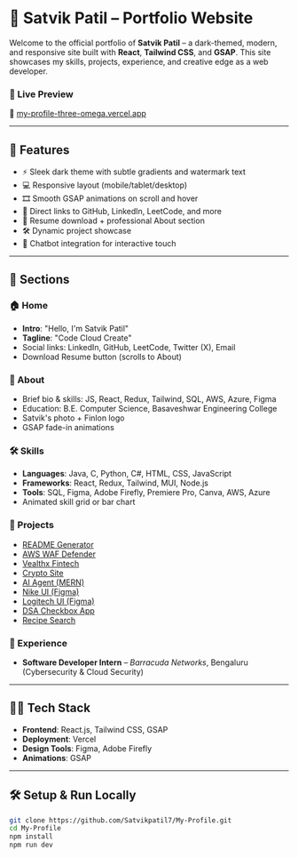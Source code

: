 # 🌙 Satvik Patil – Portfolio Website

Welcome to the official portfolio of **Satvik Patil** – a dark-themed, modern, and responsive site built with **React**, **Tailwind CSS**, and **GSAP**. This site showcases my skills, projects, experience, and creative edge as a web developer.

### 🚀 Live Preview  
🔗 [my-profile-three-omega.vercel.app](https://my-profile-three-omega.vercel.app/)

---

## 📌 Features

- ⚡ Sleek dark theme with subtle gradients and watermark text
- 💻 Responsive layout (mobile/tablet/desktop)
- 🎞️ Smooth GSAP animations on scroll and hover
- 🔗 Direct links to GitHub, LinkedIn, LeetCode, and more
- 📄 Resume download + professional About section
- 🛠️ Dynamic project showcase
- 💬 Chatbot integration for interactive touch

---

## 📁 Sections

### 🏠 Home
- **Intro**: "Hello, I'm Satvik Patil"
- **Tagline**: "Code Cloud Create"
- Social links: LinkedIn, GitHub, LeetCode, Twitter (X), Email
- Download Resume button (scrolls to About)

### 👤 About
- Brief bio & skills: JS, React, Redux, Tailwind, SQL, AWS, Azure, Figma
- Education: B.E. Computer Science, Basaveshwar Engineering College
- Satvik's photo + Finlon logo
- GSAP fade-in animations

### 🛠️ Skills
- **Languages**: Java, C, Python, C#, HTML, CSS, JavaScript  
- **Frameworks**: React, Redux, Tailwind, MUI, Node.js  
- **Tools**: SQL, Figma, Adobe Firefly, Premiere Pro, Canva, AWS, Azure  
- Animated skill grid or bar chart

### 📂 Projects
- [README Generator](https://github.com/Satvikpatil7/README-File-Generator)  
- [AWS WAF Defender](https://github.com/Satvikpatil7/CloudDefender)  
- [Vealthx Fintech](https://www.vealthx.com/)  
- [Crypto Site](https://crypto-olive-xi.vercel.app/)  
- [AI Agent (MERN)](https://github.com/Satvikpatil7/AI-Agent-in-MERN)  
- [Nike UI (Figma)](https://www.figma.com/proto/ItTHXjmF6Cqjq5nCoBY86Z/nike)  
- [Logitech UI (Figma)](https://www.figma.com/proto/GCLwLDKOQLfqgQm40eCKQs/LOGITECH)  
- [DSA Checkbox App](https://category-tree-checkbox-app.vercel.app/)  
- [Recipe Search](https://autocomplete-component-eosin.vercel.app/)

### 💼 Experience
- **Software Developer Intern** – *Barracuda Networks*, Bengaluru  
  (Cybersecurity & Cloud Security)

---

## 🧑‍💻 Tech Stack

- **Frontend**: React.js, Tailwind CSS, GSAP
- **Deployment**: Vercel
- **Design Tools**: Figma, Adobe Firefly
- **Animations**: GSAP

---

## 🛠️ Setup & Run Locally

```bash
git clone https://github.com/Satvikpatil7/My-Profile.git
cd My-Profile
npm install
npm run dev
